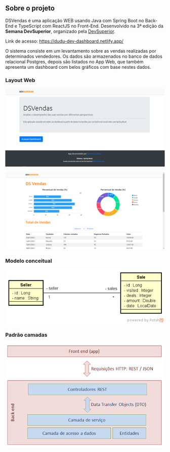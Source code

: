 ## Sobre o projeto
DSVendas é uma aplicação WEB usando Java com Spring Boot no Back-End e TypeScript com ReactJS no Front-End. Desenvolvido na 3ª edição da **Semana DevSuperior**, organizado pela [DevSuperior](https://devsuperior.com "Site da DevSuperior").

Link de acesso: https://dudu-dev-dashboard.netlify.app/

O sistema consiste em um levantamento sobre as vendas realizadas por determinados vendedores. 
Os dados são armazenados no banco de dados relacional Postgres, depois são listados no App Web, 
que também apresenta um dashboard com belos gráficos com base nestes dados.


### Layout Web

![Página Home](https://github.com/dududueedu/springBootProject/blob/master/frontend/src/assets/img/home-page.png)

![Página Dashboard](https://github.com/dududueedu/springBootProject/blob/master/frontend/src/assets/img/dashboard-page.png)

### Modelo conceitual

![Modelo Conceitual](https://github.com/dududueedu/springBootProject/blob/master/frontend/src/assets/img/modelo-conceitual.png)

### Padrão camadas

![Padrão Camadas](https://github.com/dududueedu/springBootProject/blob/master/frontend/src/assets/img/camadas.png)

